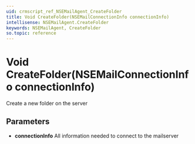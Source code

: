 ```yaml
---
uid: crmscript_ref_NSEMailAgent_CreateFolder
title: Void CreateFolder(NSEMailConnectionInfo connectionInfo)
intellisense: NSEMailAgent.CreateFolder
keywords: NSEMailAgent, CreateFolder
so.topic: reference
---
```


# Void CreateFolder(NSEMailConnectionInfo connectionInfo)

Create a new folder on the server

## Parameters

* **connectionInfo** All information needed to connect to the mailserver

